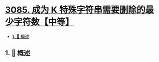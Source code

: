 # [3085. 成为 K 特殊字符串需要删除的最少字符数【中等】](https://github.com/Tdahuyou/TNotes.leetcode/tree/main/notes/3085.%20%E6%88%90%E4%B8%BA%20K%20%E7%89%B9%E6%AE%8A%E5%AD%97%E7%AC%A6%E4%B8%B2%E9%9C%80%E8%A6%81%E5%88%A0%E9%99%A4%E7%9A%84%E6%9C%80%E5%B0%91%E5%AD%97%E7%AC%A6%E6%95%B0%E3%80%90%E4%B8%AD%E7%AD%89%E3%80%91)

<!-- region:toc -->

- [1. 📝 概述](#1--概述)

<!-- endregion:toc -->

## 1. 📝 概述
